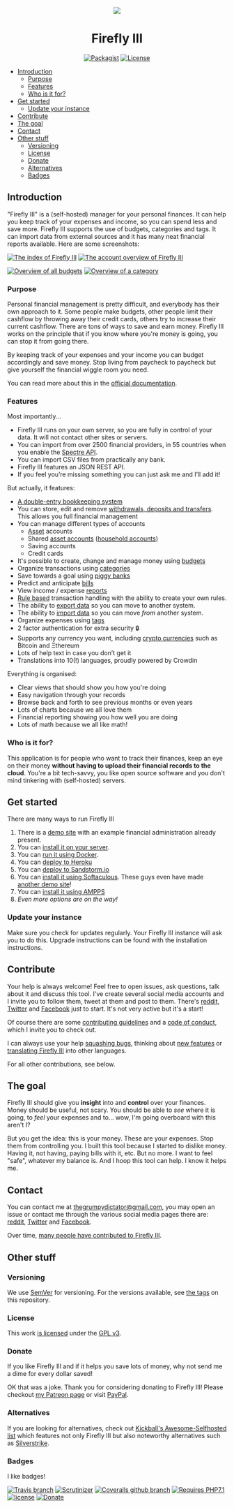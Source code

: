 <p align="center"><img src="https://firefly-iii.org/static/img/logo-small-new.png"></p>
<h1 align="center">Firefly III</h1>

<p align="center">
	<!-- alll icons are flatsquare -->
	<!-- version -->
	<a href="https://packagist.org/packages/grumpydictator/firefly-iii"><img src="https://img.shields.io/packagist/v/grumpydictator/firefly-iii.svg?style=flat-square" alt="Packagist"></a>
	<!-- license -->
	<a href="https://www.gnu.org/licenses/gpl-3.0.en.html"><img src="https://img.shields.io/github/license/firefly-iii/firefly-iii.svg?style=flat-square" alt="License"></a>
</p>

<!-- MarkdownTOC autolink="true" depth="4" bracket="round" list_bullets="*" -->

* [Introduction](#introduction)
	* [Purpose](#purpose)
	* [Features](#features)
	* [Who is it for?](#who-is-it-for)
* [Get started](#get-started)
	* [Update your instance](#update-your-instance)
* [Contribute](#contribute)
* [The goal](#the-goal)
* [Contact](#contact)
* [Other stuff](#other-stuff)
	* [Versioning](#versioning)
	* [License](#license)
	* [Donate](#donate)
	* [Alternatives](#alternatives)
	* [Badges](#badges)

<!-- /MarkdownTOC -->

## Introduction
"Firefly III" is a (self-hosted) manager for your personal finances. It can help you keep track of your expenses and income, so you can spend less and save more. Firefly III supports the use of budgets, categories and tags. It can import data from external sources and it has many neat financial reports available. Here are some screenshots:

[![The index of Firefly III](https://firefly-iii.org/static/screenshots/4.7.4/tiny/index.png)](https://firefly-iii.org/static/screenshots/4.7.4/index.png) [![The account overview of Firefly III](https://firefly-iii.org/static/screenshots/4.7.4/tiny/account.png)](https://firefly-iii.org/static/screenshots/4.7.4/account.png)

[![Overview of all budgets](https://firefly-iii.org/static/screenshots/4.7.4/tiny/budget.png)](https://firefly-iii.org/static/screenshots/4.7.4/budget.png) [![Overview of a category](https://firefly-iii.org/static/screenshots/4.7.4/tiny/category.png)](https://firefly-iii.org/static/screenshots/4.7.4/category.png)

### Purpose
Personal financial management is pretty difficult, and everybody has their own approach to it. Some people make budgets, other people limit their cashflow by throwing away their credit cards,  others try to increase their current cashflow. There are tons of ways to save and earn money. Firefly III works on the principle that if you know where you're money is going, you can stop it from going there.

By keeping track of your expenses and your income you can budget accordingly and save money. Stop living from paycheck to paycheck but give yourself the financial wiggle room you need.

You can read more about this in the [official documentation](http://firefly-iii.readthedocs.io/en/latest/index.html).

### Features
Most importantly...

* Firefly III runs on your own server, so you are fully in control of your data. It will not contact other sites or servers.
* You can import from over 2500 financial providers, in 55 countries when you enable the [Spectre API](http://firefly-iii.readthedocs.io/en/latest/import/spectre.html).
* You can import CSV files from practically any bank.
* Firefly III features an JSON REST API.
* If you feel you’re missing something you can just ask me and I’ll add it!

But actually, it features:

* [A double-entry bookkeeping system](http://firefly-iii.readthedocs.io/en/latest/concepts/transactions.html)
* You can store, edit and remove [withdrawals, deposits and transfers](http://firefly-iii.readthedocs.io/en/latest/concepts/transactions.html). This allows you full financial management
* You can manage different types of accounts
  * [Asset](http://firefly-iii.readthedocs.io/en/latest/concepts/accounts.html) accounts
  * Shared [asset accounts](http://firefly-iii.readthedocs.io/en/latest/concepts/accounts.html) ([household accounts](http://firefly-iii.readthedocs.io/en/latest/concepts/accounts.html))
  * Saving accounts
  * Credit cards
* It's possible to create, change and manage money using [budgets](http://firefly-iii.readthedocs.io/en/latest/concepts/budgets.html)
* Organize transactions using [categories](http://firefly-iii.readthedocs.io/en/latest/concepts/categories.html)
* Save towards a goal using [piggy banks](http://firefly-iii.readthedocs.io/en/latest/advanced/piggies.html)
* Predict and anticipate [bills](http://firefly-iii.readthedocs.io/en/latest/advanced/bills.html)
* View income / expense [reports](http://firefly-iii.readthedocs.io/en/latest/advanced/reports.html)
* [Rule based](http://firefly-iii.readthedocs.io/en/latest/advanced/rules.html) transaction handling with the ability to create your own rules.
* The ability to [export data](http://firefly-iii.readthedocs.io/en/latest/import/export.html) so you can move to another system.
* The ability to [import data](http://firefly-iii.readthedocs.io/en/latest/import/csv.html) so you can move _from_ another system.
* Organize expenses using [tags](http://firefly-iii.readthedocs.io/en/latest/concepts/tags.html)
* 2 factor authentication for extra security 🔒
* Supports any currency you want, including [crypto currencies](http://firefly-iii.readthedocs.io/en/latest/concepts/currencies.html) such as ₿itcoin  and Ξthereum
* Lots of help text in case you don’t get it
* Translations into 10(!) languages, proudly powered by Crowdin

Everything is organised:

* Clear views that should show you how you're doing
* Easy navigation through your records
* Browse back and forth to see previous months or even years
* Lots of charts because we all love them
* Financial reporting showing you how well you are doing
* Lots of math because we all like math!

### Who is it for?
This application is for people who want to track their finances, keep an eye on their money **without having to upload their financial records to the cloud**. You're a bit tech-savvy, you like open source software and you don't mind tinkering with (self-hosted) servers.

## Get started
There are many ways to run Firefly III
1. There is a [demo site](https://demo.firefly-iii.org) with an example financial administration already present.
2. You can [install it on your server](http://firefly-iii.readthedocs.io/en/latest/installation/server.html).
3. You can [run it using Docker](http://firefly-iii.readthedocs.io/en/latest/installation/docker.html).
4. You can [deploy to Heroku](https://heroku.com/deploy?template=https://github.com/firefly-iii/firefly-iii/tree/master)
5. You can [deploy to Sandstorm.io](https://apps.sandstorm.io/app/uws252ya9mep4t77tevn85333xzsgrpgth8q4y1rhknn1hammw70)
6. You can [install it using Softaculous](https://softaculous.com/). These guys even have made [another demo site](http://www.softaculous.com/softaculous/apps/others/Firefly_III)!
7. You can [install it using AMPPS](https://www.ampps.com/)
5. *Even more options are on the way!*

### Update your instance
Make sure you check for updates regularly. Your Firefly III instance will ask you to do this. Upgrade instructions can be found with the installation instructions.

## Contribute
Your help is always welcome! Feel free to open issues, ask questions, talk about it and discuss this tool. I've create several social media accounts and I invite you to follow them, tweet at them and post to them. There's [reddit](https://www.reddit.com/r/FireflyIII/), [Twitter](https://twitter.com/Firefly_III) and [Facebook](https://www.facebook.com/FireflyIII/) just to start. It's not very active but it's a start!

Of course there are some [contributing guidelines](https://github.com/firefly-iii/firefly-iii/blob/master/.github/contributing.md) and a [code of conduct](https://github.com/firefly-iii/firefly-iii/blob/master/.github/code_of_conduct.md), which I invite you to check out.

I can always use your help [squashing bugs](http://firefly-iii.readthedocs.io/en/latest/support/contribute.html#bugs), thinking about [new features](http://firefly-iii.readthedocs.io/en/latest/support/contribute.html#feature-requests) or [translating Firefly III](http://firefly-iii.readthedocs.io/en/latest/support/contribute.html#translations) into other languages.

For all other contributions, see below.

## The goal
Firefly III should give you **insight** into and **control** over your finances. Money should be useful, not scary. You should be able to *see* where it is going, to *feel* your expenses and to... wow, I'm going overboard with this aren't I?

But you get the idea: this is your money. These are your expenses. Stop them from controlling you. I built this tool because I started to dislike money. Having it, not having, paying bills with it, etc. But no more. I want to feel "safe", whatever my balance is. And I hoop this tool can help. I know it helps me.

## Contact
You can contact me at [thegrumpydictator@gmail.com](mailto:thegrumpydictator@gmail.com), you may open an issue or contact me through the various social media pages there are: [reddit](https://www.reddit.com/r/FireflyIII/), [Twitter](https://twitter.com/Firefly_III) and [Facebook](https://www.facebook.com/FireflyIII/).

Over time, [many people have contributed to Firefly III](https://github.com/firefly-iii/firefly-iii/graphs/contributors).

## Other stuff
### Versioning
We use [SemVer](http://semver.org/) for versioning. For the versions available, see [the tags](https://github.com/firefly-iii/firefly-iii/tags) on this repository.

### License
This work [is licensed](https://github.com/firefly-iii/firefly-iii/blob/master/LICENSE) under the [GPL v3](https://www.gnu.org/licenses/gpl.html).

### Donate
If you like Firefly III and if it helps you save lots of money, why not send me a dime for every dollar saved!

OK that was a joke. Thank you for considering donating to Firefly III! Please checkout [my Patreon page](https://www.patreon.com/jc5) or visit [PayPal](https://www.paypal.com/cgi-bin/webscr?cmd=_s-xclick&hosted_button_id=44UKUT455HUFA).

### Alternatives
If you are looking for alternatives, check out [Kickball's Awesome-Selfhosted list](https://github.com/Kickball/awesome-selfhosted) which features not only Firefly III but also noteworthy alternatives such as [Silverstrike](https://github.com/agstrike/silverstrike).

### Badges
I like badges!

[![Travis branch](https://img.shields.io/travis/firefly-iii/firefly-iii/master.svg?style=flat-square)](https://travis-ci.org/firefly-iii/firefly-iii/branches) [![Scrutinizer](https://img.shields.io/scrutinizer/g/firefly-iii/firefly-iii.svg?style=flat-square)](https://scrutinizer-ci.com/g/firefly-iii/firefly-iii/) [![Coveralls github branch](https://img.shields.io/coveralls/github/firefly-iii/firefly-iii/master.svg?style=flat-square)](https://coveralls.io/github/firefly-iii/firefly-iii) [![Requires PHP7.1](https://img.shields.io/badge/php-7.1-red.svg?style=flat-square)](https://secure.php.net/downloads.php) [![license](https://img.shields.io/github/license/firefly-iii/firefly-iii.svg?style=flat-square)](https://www.gnu.org/licenses/gpl-3.0.en.html) [![Donate](https://img.shields.io/badge/Donate-PayPal-green.svg?style=flat-square)](https://www.paypal.com/cgi-bin/webscr?cmd=_s-xclick&hosted_button_id=44UKUT455HUFA) 
